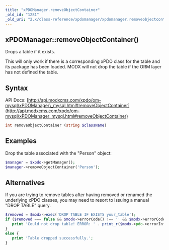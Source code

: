 ```yaml
---
title: "xPDOManager.removeObjectContainer"
_old_id: "1281"
_old_uri: "2.x/class-reference/xpdomanager/xpdomanager.removeobjectcontainer"
---
```


## xPDOManager::removeObjectContainer()

 Drops a table if it exists.

 This will only work if there is a corresponding xPDO class for the table and its package has been loaded. MODX will not drop the table if the ORM layer has not defined the table. 

## Syntax

 API Docs: [http://api.modxcms.com/xpdo/om-mysql/xPDOManager\_mysql.html#removeObjectContainer](http://api.modxcms.com/xpdo/om-mysql/xPDOManager_mysql.html#removeObjectContainer)

 ``` php 
int removeObjectContainer (string $className)
```

## Examples

 Drop the table associated with the "Person" object:

 ``` php 
$manager = $xpdo->getManager();
$manager->removeObjectContainer('Person');
```

## Alternatives

 If you are trying to remove tables after having removed or renamed the underlying xPDO classes, you may need to resort to issuing a manual "DROP TABLE" query.

 ``` php 
$removed = $modx->exec('DROP TABLE IF EXISTS your_table');
if ($removed === false && $modx->errorCode() !== '' && $modx->errorCode() !== PDO::ERR_NONE) {
    print 'Could not drop table! ERROR: ' . print_r($modx->pdo->errorInfo(),true); 
} 
else {
    print 'Table dropped successfully.';
}
```